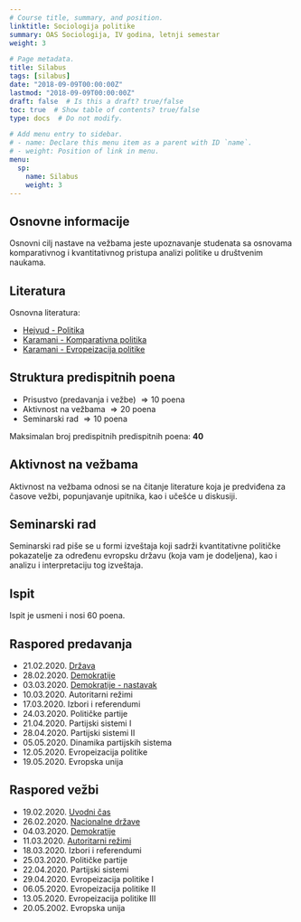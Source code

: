 ```yaml
---
# Course title, summary, and position.
linktitle: Sociologija politike
summary: OAS Sociologija, IV godina, letnji semestar
weight: 3

# Page metadata.
title: Silabus
tags: [silabus]
date: "2018-09-09T00:00:00Z"
lastmod: "2018-09-09T00:00:00Z"
draft: false  # Is this a draft? true/false
toc: true  # Show table of contents? true/false
type: docs  # Do not modify.

# Add menu entry to sidebar.
# - name: Declare this menu item as a parent with ID `name`.
# - weight: Position of link in menu.
menu:
  sp:
    name: Silabus
    weight: 3
---
```


## Osnovne informacije

Osnovni cilj nastave na vežbama jeste upoznavanje studenata sa osnovama komparativnog i kvantitativnog pristupa analizi politike u društvenim naukama.

## Literatura

Osnovna literatura:

- [Hejvud - Politika](/files/sp-hejvud.pdf)
- [Karamani - Komparativna politika](/files/sp-kp.pdf)
- [Karamani - Evropeizacija politike](/files/sp-ep.pdf)


## Struktura predispitnih poena

- Prisustvo (predavanja i vežbe) $\Rightarrow 10$ poena
- Aktivnost na vežbama $\Rightarrow 20$ poena
- Seminarski rad $\Rightarrow 10$ poena


Maksimalan broj predispitnih predispitnih poena: **40**


## Aktivnost na vežbama

Aktivnost na vežbama odnosi se na čitanje literature koja je predviđena za časove vežbi, popunjavanje upitnika, kao i učešće u diskusiji.



## Seminarski rad

Seminarski rad piše se u formi izveštaja koji sadrži kvantitativne političke pokazatelje za određenu evropsku državu (koja vam je dodeljena), kao i analizu i interpretaciju tog izveštaja.

## Ispit

Ispit je usmeni i nosi 60 poena. 


## Raspored predavanja

- 21.02.2020. [Država](sp01p.html)
- 28.02.2020. [Demokratije](sp02p.html)
- 03.03.2020. [Demokratije - nastavak](sp02p.html)
- 10.03.2020. Autoritarni režimi
- 17.03.2020. Izbori i referendumi
- 24.03.2020. Političke partije
- 21.04.2020. Partijski sistemi I
- 28.04.2020. Partijski sistemi II
- 05.05.2020. Dinamika partijskih sistema
- 12.05.2020. Evropeizacija politike
- 19.05.2020. Evropska unija

## Raspored vežbi

- 19.02.2020. [Uvodni čas](sp01.html)
- 26.02.2020. [Nacionalne države](sp02.html)
- 04.03.2020. [Demokratije](sp03.html)
- 11.03.2020. [Autoritarni režimi](sp04.html)
- 18.03.2020. Izbori i referendumi
- 25.03.2020. Političke partije
- 22.04.2020. Partijski sistemi
- 29.04.2020. Evropeizacija politike I
- 06.05.2020. Evropeizacija politike II
- 13.05.2020. Evropeizacija politike III
- 20.05.2002. Evropska unija
